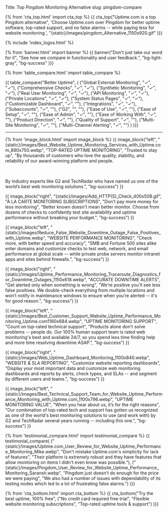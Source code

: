 Title: Top Pingdom Monitoring Alternative
slug: pingdom-compare

{% from 'cta_top.html' import cta_top %} 
{{ cta_top("Uptime.com is a top Pingdom alternative",
  'Choose Uptime.com over Pingdom for better uptime software, top-rated support, and no false alarms -- while paying less for website monitoring.',
  "{static}/images/pingdom_Alternative_1150x920.gif"
)}}


 <div class="container bg-white my-5">
  {% include 'index_logos.html' %}
 </div>


{% from 'banner.html' import banner %} 
{{ banner("<span class='text-success'>Don't just take our word for it</span>",
  "See how we compare in functionality and user feedback.",
  "bg-light-gray",
  "bg-success"
)}}


{% from 'table_compare.html' import table_compare %} 
<div class="container bg-white my-5">
  {{ table_compare("Better Uptime",
    (
      ("Global External Monitoring", "✓", "✓"),
      ("Comprehensive Checks", "✓", "✓"),
      ("Synthetic Monitoring", "✓", "✓"),
      ("Real User Monitoring", "✓", "✓"),
      ("API Monitoring", "✓", "✓"),
      ("Private Locations", "✓", "✓"),
      ("System Status Pages", "✓", "✓"),
      ("Customizable Dashboard", "✓", ""),
      ("Integrations", "✓", "✓"),
      ("Subaccounts", "✓", ""),
      ("G2", "", ""),
      ("Ease of Use", "✓", ""),
      ("Ease of Setup", "✓", ""),
      ("Ease of Admin", "✓", ""),
      ("Ease of Working With", "✓", ""),
      ("Product Direction", "✓", ""),
      ("Quality of Support", "✓", ""),
      ("Multi-Site Monitoring", "✓", ""),
      ("Multi-Channel Alerting", "✓", "")
    )
  )}}
  <hr class="mt-5 bg-success">
</div>


{% from 'image_block.html' import image_block %}
{{ image_block("left", "{static}/images/Best_Website_Uptime_Monitoring_Services_with_Uptime.com_890x750.webp",
"TOP-RATED UPTIME MONITORING",
"Trusted to stay up",
"By thousands of customers who love the quality, stability, and reliability of our award-winning platform and people.

<br/><br/>By industry experts like G2 and TechRadar who have named us one of the world’s best web monitoring solutions.",
"bg-success") }}

{{ image_block("right", "{static}/images/Add_HTTP(S)_Check_400x508.gif",
"À LA CARTE MONITORING SUBSCRIPTIONS",
"Don't pay more money for less monitoring",
"Better known doesn't mean better monitor. Choose from dozens of checks to confidently test site availability and uptime performance without breaking your budget.",
"bg-success") }}

{{ image_block("left", "{static}/images/Reduce_False_Website_Downtime_Outage_False_Positives_with_Uptime.webp",
"WEBSITE PERFORMANCE MONITORING",
"Check more, with better speed and accuracy",
"SMB and Fortune 500 sites alike enter domains and customize checks to test web, network, and email performance at global scale -- while private probe servers monitor intranet apps and sites behind firewalls.",
"bg-success") }}

{{ image_block("right", "{static}/images/Uptime_Performance_Monitoring_Traceroute_Diagnostics_for_Downtime_Outages_1150x618.webp",
"ACCURATE DOWNTIME ALERTS",
"Get alerted only when something is wrong",
"We're positive you'll see less false positives. We double-check everything from multiple locations and won’t notify in maintenance windows to ensure when you’re alerted -- it's for good reason.",
"bg-success") }}

{{ image_block("left", "{static}/images/Best_Customer_Support_Website_Uptime_Performance_Monitoring_Uptime.com1160x684.webp",
"UPTIME MONITORING SUPPORT",
"Count on top-rated technical support",
"Products alone don't solve problems -- people do. Our 100% human support team is rated web monitoring's best and available 24/7, so you spend less time finding help and more time resolving downtime ASAP.",
"bg-success") }}

{{ image_block("right", "{static}/images/Web_Uptime_Dashboard_Monitoring_1100x840.webp",
"WEBSITE &amp; SLA REPORTING",
"Customize website reporting dashboards",
"Display your most important data and customize web monitoring dashboards and reports by alerts, check types, and SLAs -- and segment by different users and teams.",
"bg-success") }}

{{ image_block("left", "{static}/images/Best_Technical_Support_Team_for_Website_Uptime_Performance_Monitoring_with_Uptime.com_1100x796.webp",
"UPTIME MONITORING VALUE",
"When you hear about us, it’s for the right reasons",
"Our combination of top-rated tech and support has gotten us recognized as one of the world's best monitoring solutions to use (and work with) by G2 and TechRadar several years running -- including this one.",
"bg-success") }}


{% from 'testimonial_compare.html' import testimonial_compare %}
{{ testimonial_compare(
  ("{static}/images/Uptime.com_User_Review_for_Website_Uptime_Performance_Monitoring_Mike.webp",
  "Don't mistake Uptime.com's simplicity for lack of features",
  "Their platform is extremely robust and they have features that allow monitoring on items I didn't even know was possible."),
  ("{static}/images/Pingdom_User_Review_for_Website_Uptime_Performance_Monitoring_Saransh.webp",
  "Pingdom just doesn't do enough for the price we were paying",
  "We also had a number of issues with dependability of its testing nodes which led to a lot of frustrating false alarms.")
  )}}


{% from 'cta_bottom.html' import cta_bottom %} 
{{ cta_bottom("Try the best uptime, 100% free",
  ("No credit card required free trial", 
  "Flexible website monitoring subscriptions",
  "Top-rated uptime tools & support")
  )}}
